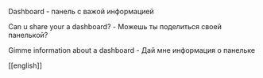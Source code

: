 Dashboard - панель с важой информацией

Can u share your a dashboard? - Можешь ты поделиться своей панелькой?

Gimme information about a dashboard - Дай мне информация о панельке

[[english]]